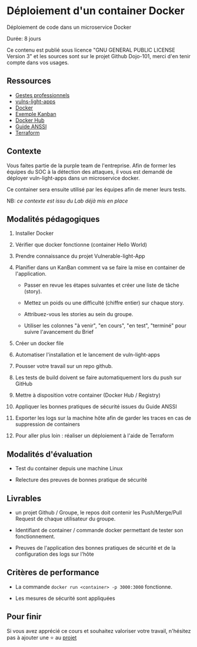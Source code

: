 # Déploiement d'un container Docker

Déploiement de code dans un microservice Docker

Durée: 8 jours

Ce contenu est publié sous licence "GNU GENERAL PUBLIC LICENSE Version 3" et les sources sont sur le projet Github Dojo-101, merci d'en tenir compte dans vos usages.


## Ressources

* [Gestes professionnels](https://github.com/Aif4thah/Dojo-101)
* [vulns-light-apps](https://github.com/Aif4thah/VulnerableLightApp)
* [Docker](https://www.docker.com/)
* [Exemple Kanban](https://www.jetbrains.com/fr-fr/youtrack/)
* [Docker Hub](https://hub.docker.com/)
* [Guide ANSSI](https://cyber.gouv.fr/publications/recommandations-de-securite-relatives-au-deploiement-de-conteneurs-docker)
* [Terraform](https://www.terraform.io/)



## Contexte

Vous faites partie de la purple team de l'entreprise. Afin de former les équipes du SOC à la détection des attaques, il vous est demandé de déployer vuln-light-apps dans un microservice docker.

Ce container sera ensuite utilisé par les équipes afin de mener leurs tests.

NB: *ce contexte est issu du Lab déjà mis en place*


## Modalités pédagogiques

1. Installer Docker

2. Vérifier que docker fonctionne (container Hello World)

3. Prendre connaissance du projet Vulnerable-light-App

4. Planifier dans un KanBan comment va se faire la mise en container de l'application.

    * Passer en revue les étapes suivantes et créer une liste de tâche (story).

    * Mettez un poids ou une difficulté (chiffre entier) sur chaque story.

    * Attribuez-vous les stories au sein du groupe.

    * Utiliser les colonnes "à venir", "en cours", "en test", "terminé" pour suivre l'avancement du Brief

5. Créer un docker file

6. Automatiser l'installation et le lancement de vuln-light-apps

7. Pousser votre travail sur un repo github.

8. Les tests de build doivent se faire automatiquement lors du push sur GitHub

9. Mettre à disposition votre container (Docker Hub / Registry)

10. Appliquer les bonnes pratiques de sécurité issues du Guide ANSSI 

11. Exporter les logs sur la machine hôte afin de garder les traces en cas de suppression de containers

12. Pour aller plus loin : réaliser un déploiement à l'aide de Terraform


## Modalités d'évaluation

* Test du container depuis une machine Linux

* Relecture des preuves de bonnes pratique de sécurité


## Livrables

 * un projet Github / Groupe, le repos doit contenir les Push/Merge/Pull Request de chaque utilisateur du groupe.

 * Identifiant de container / commande docker permettant de tester son fonctionnement.

 * Preuves de l'application des bonnes pratiques de sécurité et de la configuration des logs sur l'hôte


## Critères de performance

* La commande `docker run <container> -p 3000:3000` fonctionne.

* Les mesures de sécurité sont appliquées


## Pour finir


Si vous avez apprécié ce cours et souhaitez valoriser votre travail, n'hésitez pas à ajouter une ⭐ au [projet](https://github.com/Aif4thah/Dojo-101)

